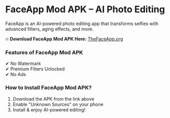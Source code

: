 # FaceApp Mod APK – AI Photo Editing  

FaceApp is an AI-powered photo editing app that transforms selfies with advanced filters, aging effects, and more.  

🔥 **Download FaceApp Mod APK Here:** [TheFaceApp.org](https://thefaceapp.org/)  

### Features of FaceApp Mod APK  
✔ No Watermark  
✔ Premium Filters Unlocked  
✔ No Ads  

### How to Install FaceApp Mod APK?  
1. Download the APK from the link above  
2. Enable "Unknown Sources" on your phone  
3. Install & enjoy AI-powered editing!  
